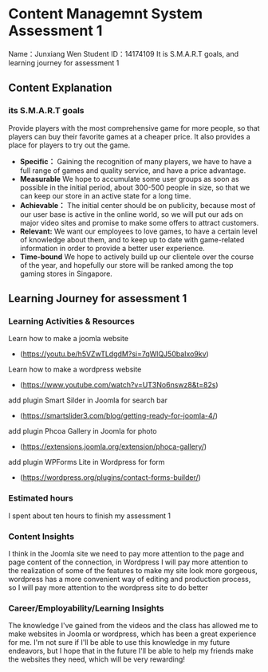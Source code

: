 # Content Managemnt System Assessment 1

 Name：Junxiang Wen
 Student ID：14174109
 It is S.M.A.R.T goals, and learning journey for assessment 1

## Content Explanation
### its S.M.A.R.T goals

Provide players with the most comprehensive game for more people, so that players can buy their favorite games at a cheaper price. It also provides a place for players to try out the game.

* **Specific：** Gaining the recognition of many players, we have to have a full range of games and quality service, and have a price advantage.
* **Measurable** We hope to accumulate some user groups as soon as possible in the initial period, about 300-500 people in size, so that we can keep our store in an active state for a long time.
* **Achievable：** The initial center should be on publicity, because most of our user base is active in the online world, so we will put our ads on major video sites and promise to make some offers to attract customers.
* **Relevant:** We want our employees to love games, to have a certain level of knowledge about them, and to keep up to date with game-related information in order to provide a better user experience.
* **Time-bound** We hope to actively build up our clientele over the course of the year, and hopefully our store will be ranked among the top gaming stores in Singapore.

## Learning Journey for assessment 1

### Learning Activities & Resources
 Learn how to make a joomla website
 * (https://youtu.be/h5VZwTLdgdM?si=7qWlQJ50baIxo9kv)
   
 Learn how to make a wordpress website
 * (https://www.youtube.com/watch?v=UT3No6nswz8&t=82s)

 add plugin Smart Silder in Joomla for search bar
 * (https://smartslider3.com/blog/getting-ready-for-joomla-4/)

 add plugin Phcoa Gallery in Joomla for photo
 * (https://extensions.joomla.org/extension/phoca-gallery/)

 add plugin WPForms Lite in Wordpress for form
 * (https://wordpress.org/plugins/contact-forms-builder/)
   
   
   


### Estimated hours
I spent about ten hours to finish my assessment 1

### Content Insights
I think in the Joomla site we need to pay more attention to the page and page content of the connection, in Wordpress I will pay more attention to the realization of some of the features to make my site look more gorgeous, wordpress has a more convenient way of editing and production process, so I will pay more attention to the wordpress site to do better

### Career/Employability/Learning Insights
The knowledge I've gained from the videos and the class has allowed me to make websites in Joomla or wordpress, which has been a great experience for me. I'm not sure if I'll be able to use this knowledge in my future endeavors, but I hope that in the future I'll be able to help my friends make the websites they need, which will be very rewarding!
